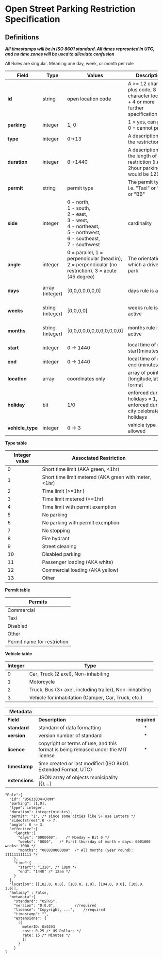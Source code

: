 # Open Street Parking Restriction Specification
## Definitions
***All timestamps will be in ISO 8601 standard.
All times represnted in UTC, and no time zones will be used to alleviate confusion***

All Rules are singular. Meaning one day, week, or month per rule

Field | Type | Values | Description | Properties
--|--|--|--|--|
**id**|string| open location code | A >= 12 character plus code, 8 character location + 4 or more further specification | http://openlocationcode.com/<br>https://github.com/google/open-location-code implementations(Apache-2.0 License)
**parking**| integer | 1, 0 | 1 = yes, can park <br> 0 = cannot park|
**type**| integer| 0->13 | A description of the restriction type | see type table below
**duration**| integer | 0->1440 | A description of the length of the restriction (i.e. 2hour parking would be 120) | integer number of minutes allowed to park
**permit** | string | permit type | The permit type i.e. "Taxi" or "113" or "BB" | see table below
**side**| integer | 0 - north,<br> 1 - south,<br> 2 - east,<br> 3 - west,<br> 4 - northeast,<br> 5 - northwest,<br> 6 - southeast,<br> 7 - southwest | cardinality |
**angle**| integer | 0 = parallel, 1 = perpendicular (head in), 2 = perpendicular (no restriction), 3 = acute (45 degree) | The orientation at which a driver may park |
**days**|array (integer)| [0,0,0,0,0,0,0] | days rule is active | 0 = not active, 1 = active, First integer is Monday (starting on left)
**weeks**|string (integer)| [0,0,0,0] | weeks rule is active | 0 = not active, 1 = active, First integer is first week (starting on left)
**months**| string (integer) | [0,0,0,0,0,0,0,0,0,0,0,0] | months rule is active | 0=not active, 1 = active, First integer is January (starting on left)
**start**| integer | 0 -> 1440 | local time of rule start(minutes)|
**end**| integer | 0 -> 1440 | local time of rule end (minutes)|
**location**|array | coordinates only | array of points in [longitude,latitude] format  | [[102.0, 0.0], [103.0, 1.0], [104.0, 0.0], [105.0, 1.0]]
**holiday**|bit | 1/0 | enforced during holidays = 1, not enforced during city celebrated holidays | True or False 
**vehicle_type**|integer| 0 -> 3 | vehicle type allowed | From vehicle type table below

**Type table**

| Integer value | Associated Restriction                                |
|---------------|-------------------------------------------------------|
| 0             | Short time limit (AKA green, <1hr)                    |
| 1             | Short time limit metered (AKA green with meter, <1hr) |
| 2             | Time limit (>=1hr )                                   |
| 3             | Time limit metered (>=1hr)                            |
| 4             | Time limit with permit exemption                      |
| 5             | No parking                                            |
| 6             | No parking with permit exemption                      |
| 7             | No stopping                                           |
| 8             | Fire hydrant                                          |
| 9             | Street cleaning                                       |
| 10            | Disabled parking                                      |
| 11            | Passenger loading (AKA white)                         |
| 12            | Commercial loading (AKA yellow)                       |
| 13            | Other                                                 |

**Permit table**

| Permits                                  |
|------------------------------------------|
| Commercial                               |
| Taxi                                     |
| Disabled                                 |
| Other                                    |
| Permit name for restriction              |

**Vehicle table**

| Integer | Type                                                    |
|---------|---------------------------------------------------------|
| 0       | Car, Truck (2 axel), Non-inhabiting                     |
| 1       | Motorcycle                                              |
| 2       | Truck, Bus (3+ axel, including trailer), Non-inhabiting |
| 3       | Vehicle for inhabitation (Camper, Car, Truck, etc.)     |

Metadata| | |
--|--|:--:
**Field**| **Description**| **required**
**standard**| standard of data formatting | *
**version**| version number of standard| *
**licence**| copyright or terms of use, and this format is being released under the MIT license| *
**timestamp**| time created or last modified (ISO 8601 Extended Format, UTC)|
**extensions**| JSON array of objects  municipality [{},...] |
```
"Rule":{
  "id": "85633Q34+CRMM"
  "parking": [1,0],
  "type": integer,
  "duration": integer(minutes),
  "permit": "1", /* since some cities like SF use Letters */
  "sideofstreet":0 -> 7,
  "angle": 0 -> 3,
  "effective":{
    "length":{
      "days": "0000000",    /* Monday = Bit 0 */
      "weeks": "0000",   /* First thursday of month = days: 0001000 weeks: 1000 */
      "months": "000000000000"  /* All months (year round): 111111111111 */
    },
    "time":{
      "start": "1320", /* 10pm */
      "end": "1440" /* 12am */
    }
  },
  "location": [[102.0, 0.0], [103.0, 1.0], [104.0, 0.0], [105.0, 1.0]],
  "holiday" : False,
  "metadata":{
    "standard": "OSPRS",
    "version": "0.0.0", 		//required
    "license": "Copyright, ...",	//required
    "timestamp": "",
    "extensions": {
      [{
        meterID: 0x0203
        cost: 0.25 /* US Dollars */
        rate: 15 /* Minutes */
        }]
      }
    }
}
  ```
